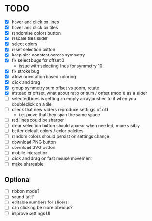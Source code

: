 # TODO

- [x] hover and click on lines
- [x] hover and click on tiles
- [x] randomize colors button
- [x] rescale tiles slider
- [x] select colors
- [x] reset selection button
- [x] keep size constant across symmetry
- [x] fix select bugs for offset 0
	- issue with selecting lines for symmetry 10
- [x] fix stroke bug
- [x] allow orientation based coloring
- [x] click and drag
- [x] group symmetry sum offset vs zoom, rotate
- [x] instead of offset, what about ratio of sum / offset (mod 1) as a slider
- [ ] selectedLines is getting an empty array pushed to it when you doubleclick on a tile
- [ ] check that new sliders reproduce settings of old
	- i.e. prove that they span the same space
- [ ] red lines could be sharper
- [ ] clear selection button should appear when needed, more visibly
- [ ] better default colors / color palettes
- [ ] random colors should persist on settings change
- [ ] download PNG button
- [ ] download SVG button
- [ ] mobile interaction
- [ ] click and drag on fast mouse movement
- [ ] make shareable

## Optional
- [ ] ribbon mode?
- [ ] sound tab?
- [ ] editable numbers for sliders
- [ ] can clicking be more obvious?
- [ ] improve settings UI
